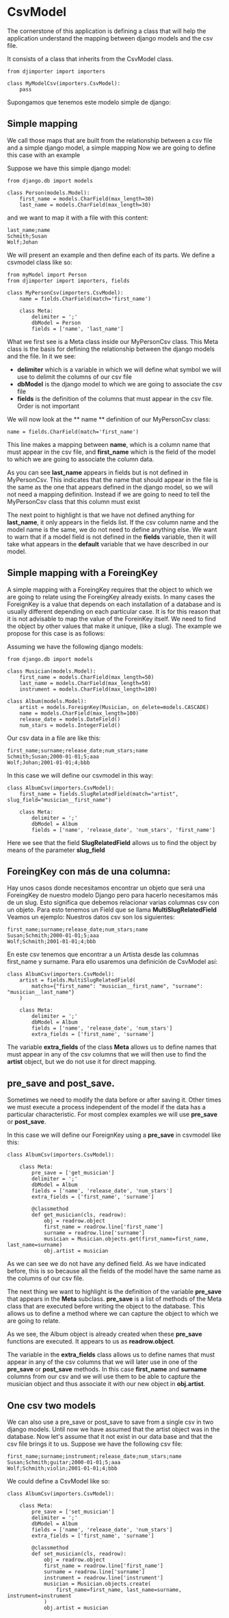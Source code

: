 # CsvModel

The cornerstone of this application is defining a class that will help the application understand the mapping between django models and the csv file.

It consists of a class that inherits from the CsvModel class.


```
from djimporter import importers

class MyModelCsv(importers.CsvModel):
    pass
```


Supongamos que tenemos este modelo simple de django:
## Simple mapping
We call those maps that are built from the relationship between a csv file and a simple django model, a simple mapping
Now we are going to define this case with an example

Suppose we have this simple django model:

```
from django.db import models

class Person(models.Model):
    first_name = models.CharField(max_length=30)
    last_name = models.CharField(max_length=30)
```

and we want to map it with a file with this content:

```
last_name;name
Schmith;Susan
Wolf;Johan
```

We will present an example and then define each of its parts.
We define a csvmodel class like so:

```
from myModel import Person
from djimporter import importers, fields

class MyPersonCsv(importers.CsvModel):
    name = fields.CharField(match='first_name')

    class Meta:
        delimiter = ';'
        dbModel = Person
        fields = ['name', 'last_name']
```

What we first see is a Meta class inside our MyPersonCsv class.
This Meta class is the basis for defining the relationship between the django models and the file.
In it we see:
- **delimiter** which is a variable in which we will define what symbol we will use to delimit the columns of our csv file
- **dbModel** is the django model to which we are going to associate the csv file
- **fields** is the definition of the columns that must appear in the csv file. Order is not important

We will now look at the ** name ** definition of our MyPersonCsv class:

```
name = fields.CharField(match='first_name')
```
This line makes a mapping between **name**, which is a column name that must appear in the csv file, and **first_name** which is the field of the model to which we are going to associate the column data.

As you can see **last_name** appears in fields but is not defined in MyPersonCsv.
This indicates that the name that should appear in the file is the same as the one that appears defined in the django model, so we will not need a mapping definition. Instead if we are going to need to tell the MyPersonCsv class that this column must exist

The next point to highlight is that we have not defined anything for **last_name**, it only appears in the fields list. If the csv column name and the model name is the same, we do not need to define anything else. We want to warn that if a model field is not defined in the **fields** variable, then it will take what appears in the **default** variable that we have described in our model.


## Simple mapping with a ForeingKey
A simple mapping with a ForeingKey requires that the object to which we are going to relate using the ForeingKey already exists.
In many cases the ForeignKey is a value that depends on each installation of a database and is usually different depending on each particular case.
It is for this reason that it is not advisable to map the value of the ForeinKey itself. We need to find the object by other values that make it unique, (like a slug).
The example we propose for this case is as follows:

Assuming we have the following django models:

```
from django.db import models

class Musician(models.Model):
    first_name = models.CharField(max_length=50)
    last_name = models.CharField(max_length=50)
    instrument = models.CharField(max_length=100)

class Album(models.Model):
    artist = models.ForeignKey(Musician, on_delete=models.CASCADE)
    name = models.CharField(max_length=100)
    release_date = models.DateField()
    num_stars = models.IntegerField()
```

Our csv data in a file are like this:


```
first_name;surname;release_date;num_stars;name
Schmith;Susan;2000-01-01;5;aaa
Wolf;Johan;2001-01-01;4;bbb
```

In this case we will define our csvmodel in this way:

```
class AlbumCsv(importers.CsvModel):
    first_name = fields.SlugRelatedField(match="artist", slug_field="musician__first_name")

    class Meta:
        delimiter = ';'
        dbModel = Album
        fields = ['name', 'release_date', 'num_stars', 'first_name']
```

Here we see that the field **SlugRelatedField** allows us to find the object by means of the
parameter **slug_field**

## ForeingKey con más de una columna:
Hay unos casos donde necesitamos encontrar un objeto que será una ForeingKey de nuestro modelo Django
pero para hacerlo necesitamos más de un slug. Esto significa que debemos relacionar varias columnas
csv con un objeto. Para esto tenemos un Field que se llama **MultiSlugRelatedField**
Veamos un ejemplo:
Nuestros datos csv son los siguientes:

```
first_name;surname;release_date;num_stars;name
Susan;Schmith;2000-01-01;5;aaa
Wolf;Schmith;2001-01-01;4;bbb
```
En este csv tenemos que encontrar a un Artista desde las columnas first_name y surname.
Para ello usaremos una definición de CsvModel así:

```
class AlbumCsv(importers.CsvModel):
    artist = fields.MultiSlugRelatedField(
        matchs={"first_name": "musician__first_name", "surname": "musician__last_name"}
    )

    class Meta:
        delimiter = ';'
        dbModel = Album
        fields = ['name', 'release_date', 'num_stars']
        extra_fields = ['first_name', 'surname']
```
The variable **extra_fields** of the class **Meta** allows us to define names that must appear in any of the csv columns that we will then use to find the **artist** object, but we do not use it for direct mapping.


## pre_save and post_save.
Sometimes we need to modify the data before or after saving it.
Other times we must execute a process independent of the model if the data has a particular characteristic.
For most complex examples we will use **pre_save** or **post_save**.

In this case we will define our ForeignKey using a **pre_save** in csvmodel like this:
```
class AlbumCsv(importers.CsvModel):

    class Meta:
        pre_save = ['get_musician']
        delimiter = ';'
        dbModel = Album
        fields = ['name', 'release_date', 'num_stars']
        extra_fields = ['first_name', 'surname']

        @classmethod
        def get_musician(cls, readrow):
            obj = readrow.object
            first_name = readrow.line['first_name']
            surname = readrow.line['surname']
            musician = Musician.objects.get(first_name=first_name, last_name=surname)
            obj.artist = musician
```

As we can see we do not have any defined field.
As we have indicated before, this is so because all the fields of the model have the same name as the columns of our csv file.

The next thing we want to highlight is the definition of the variable **pre_save** that appears in the **Meta** subclass.
**pre_save** is a list of methods of the Meta class that are executed before writing the object to the database. This allows us to define a method where we can capture the object to which we are going to relate.

As we see, the Album object is already created when these **pre_save** functions are executed. It appears to us as **readrow.object**.

The variable in the **extra_fields** class allows us to define names that must appear in any of the csv columns that we will later use in one of the **pre_save** or **post_save** methods.
In this case **first_name** and **surname** columns from our csv and we will use them to be able to capture the musician object and thus associate it with our new object in **obj.artist**.

## One csv two models
We can also use a pre_save or post_save to save from a single csv in two django models.
Until now we have assumed that the artist object was in the database. Now let's assume that it not exist in our data base and that the csv file brings it to us.
Suppose we have the following csv file:

```
first_name;surname;instrument;release_date;num_stars;name
Susan;Schmith;guitar;2000-01-01;5;aaa
Wolf;Schmith;violin;2001-01-01;4;bbb
```

We could define a CsvModel like so:
```
class AlbumCsv(importers.CsvModel):

    class Meta:
        pre_save = ['set_musician']
        delimiter = ';'
        dbModel = Album
        fields = ['name', 'release_date', 'num_stars']
        extra_fields = ['first_name', 'surname']

        @classmethod
        def set_musician(cls, readrow):
            obj = readrow.object
            first_name = readrow.line['first_name']
            surname = readrow.line['surname']
            instrument = readrow.line['instrument']
            musician = Musician.objects.create(
                first_name=first_name, last_name=surname, instrument=instrument
            )
            obj.artist = musician
```
